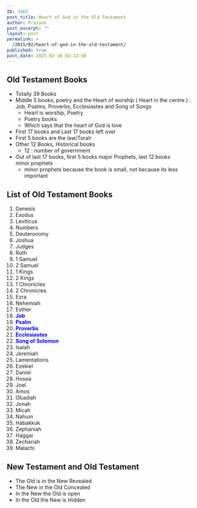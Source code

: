 ```yaml
---
ID: 3465
post_title: Heart of God in the Old Testament
author: Praison
post_excerpt: ""
layout: post
permalink: >
  /2015/02/heart-of-god-in-the-old-testament/
published: true
post_date: 2015-02-10 01:22:58
---
```

<h2>Old Testament Books</h2>
<ul>
	<li>Totally 39 Books</li>
	<li>Middle 5 books, poetry and the Heart of worship ( Heart in the centre ) : Job, Psalms, Proverbs, Ecclesiastes and Song of Songs
<ul>
	<li>Heart is worship, Poetry</li>
	<li>Poetry books</li>
	<li>Which says that the heart of God is love</li>
</ul>
</li>
	<li>First 17 books and Last 17 books left over</li>
	<li>First 5 books are the law/Torah</li>
	<li>Other 12 Books, Historical books
<ul>
	<li>12 : number of government</li>
</ul>
</li>
	<li>Out of last 17 books, first 5 books major Prophets, last 12 books minor prophets
<ul>
	<li>minor prophets because the book is small, not because its less important</li>
</ul>
</li>
</ul>
<h2>List of Old Testament Books</h2>
<ol>
	<li>Genesis</li>
	<li>Exodus</li>
	<li>Leviticus</li>
	<li>Numbers</li>
	<li>Deuteronomy</li>
	<li>Joshua</li>
	<li>Judges</li>
	<li>Ruth</li>
	<li>1 Samuel</li>
	<li>2 Samuel</li>
	<li>1 Kings</li>
	<li>2 Kings</li>
	<li>1 Chronicles</li>
	<li>2 Chronicles</li>
	<li>Ezra</li>
	<li>Nehemiah</li>
	<li>Esther</li>
	<li><span style="color: #0000ff;"><strong>Job</strong></span></li>
	<li><span style="color: #0000ff;"><strong>Psalm</strong></span></li>
	<li><span style="color: #0000ff;"><strong>Proverbs</strong></span></li>
	<li><span style="color: #0000ff;"><strong>Ecclesiastes</strong></span></li>
	<li><span style="color: #0000ff;"><strong>Song of Solomon</strong></span></li>
	<li>Isaiah</li>
	<li>Jeremiah</li>
	<li>Lamentations</li>
	<li>Ezekiel</li>
	<li>Daniel</li>
	<li>Hosea</li>
	<li>Joel</li>
	<li>Amos</li>
	<li>Obadiah</li>
	<li>Jonah</li>
	<li>Micah</li>
	<li>Nahum</li>
	<li>Habakkuk</li>
	<li>Zephaniah</li>
	<li>Haggai</li>
	<li>Zechariah</li>
	<li>Malachi</li>
</ol>
<h2>New Testament and Old Testament</h2>
<ul>
	<li>The Old is in the New Revealed</li>
	<li>The New in the Old Concealed</li>
	<li>In the New the Old is open</li>
	<li>In the Old the New is Hidden</li>
</ul>
&nbsp;